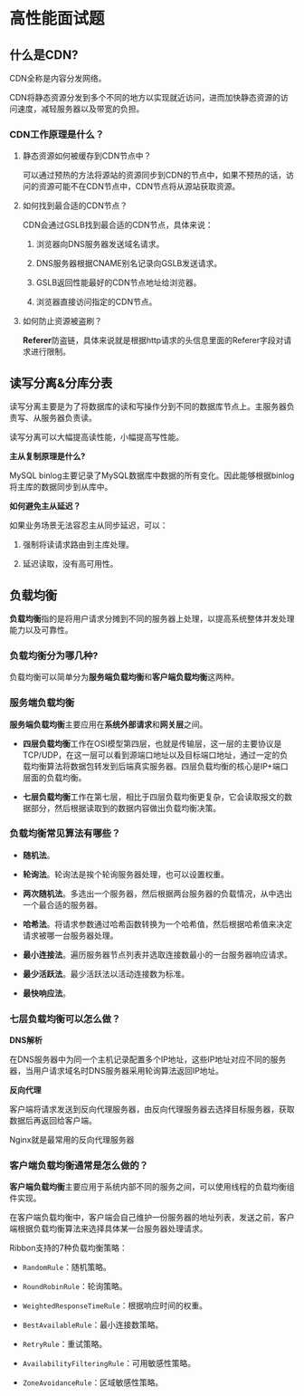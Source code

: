 # 高性能面试题

## 什么是CDN?

CDN全称是内容分发网络。

CDN将静态资源分发到多个不同的地方以实现就近访问，进而加快静态资源的访问速度，减轻服务器以及带宽的负担。

### CDN工作原理是什么？

1. 静态资源如何被缓存到CDN节点中？
   
   可以通过预热的方法将源站的资源同步到CDN的节点中，如果不预热的话，访问的资源可能不在CDN节点中，CDN节点将从源站获取资源。

2. 如何找到最合适的CDN节点？
   
   CDN会通过GSLB找到最合适的CDN节点，具体来说：
   
   1. 浏览器向DNS服务器发送域名请求。
   
   2. DNS服务器根据CNAME别名记录向GSLB发送请求。
   
   3. GSLB返回性能最好的CDN节点地址给浏览器。
   
   4. 浏览器直接访问指定的CDN节点。

3. 如何防止资源被盗刷？
   
   **Referer**防盗链，具体来说就是根据http请求的头信息里面的Referer字段对请求进行限制。

## 读写分离&分库分表

读写分离主要是为了将数据库的读和写操作分到不同的数据库节点上。主服务器负责写、从服务器负责读。

读写分离可以大幅提高读性能，小幅提高写性能。

**主从复制原理是什么?**

MySQL binlog主要记录了MySQL数据库中数据的所有变化。因此能够根据binlog将主库的数据同步到从库中。

**如何避免主从延迟？**

如果业务场景无法容忍主从同步延迟，可以：

1. 强制将读请求路由到主库处理。

2. 延迟读取，没有高可用性。

## 负载均衡

**负载均衡**指的是将用户请求分摊到不同的服务器上处理，以提高系统整体并发处理能力以及可靠性。

### 负载均衡分为哪几种?

负载均衡可以简单分为**服务端负载均衡**和**客户端负载均衡**这两种。

### 服务端负载均衡

**服务端负载均衡**主要应用在**系统外部请求**和**网关层**之间。

+ **四层负载均衡**工作在OSI模型第四层，也就是传输层，这一层的主要协议是TCP/UDP，在这一层可以看到源端口地址以及目标端口地址，通过一定的负载均衡算法将数据包转发到后端真实服务器。四层负载均衡的核心是IP+端口层面的负载均衡。

+ **七层负载均衡**工作在第七层，相比于四层负载均衡更复杂，它会读取报文的数据部分，然后根据读取到的数据内容做出负载均衡决策。

### 负载均衡常见算法有哪些？

+ **随机法**。

+ **轮询法**。轮询法是挨个轮询服务器处理，也可以设置权重。

+ **两次随机法**。多选出一个服务器，然后根据两台服务器的负载情况，从中选出一个最合适的服务器。

+ **哈希法**。将请求参数通过哈希函数转换为一个哈希值，然后根据哈希值来决定请求被哪一台服务器处理。

+ **最小连接法**。遍历服务器节点列表并选取连接数最小的一台服务器响应请求。

+ **最少活跃法**。最少活跃法以活动连接数为标准。

+ **最快响应法**。

### 七层负载均衡可以怎么做？

**DNS解析**

在DNS服务器中为同一个主机记录配置多个IP地址，这些IP地址对应不同的服务器，当用户请求域名时DNS服务器采用轮询算法返回IP地址。

**反向代理**

客户端将请求发送到反向代理服务器，由反向代理服务器去选择目标服务器，获取数据后再返回给客户端。

Nginx就是最常用的反向代理服务器

### 客户端负载均衡通常是怎么做的？

**客户端负载均衡**主要应用于系统内部不同的服务之间，可以使用线程的负载均衡组件实现。

在客户端负载均衡中，客户端会自己维护一份服务器的地址列表，发送之前，客户端根据负载均衡算法来选择具体某一台服务器处理请求。

Ribbon支持的7种负载均衡策略：

+ `RandomRule`：随机策略。

+ `RoundRobinRule`：轮询策略。

+ `WeightedResponseTimeRule`：根据响应时间的权重。

+ `BestAvailableRule`：最小连接数策略。

+ `RetryRule`：重试策略。

+ `AvailabilityFilteringRule`：可用敏感性策略。

+ `ZoneAvoidanceRule`：区域敏感性策略。
